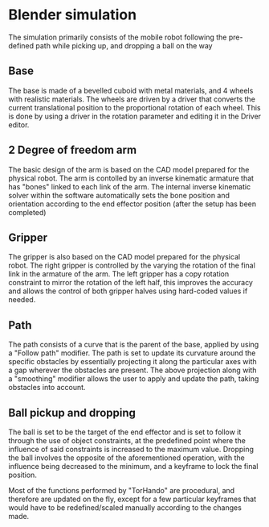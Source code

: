 # Blender simulation
 
 The simulation primarily consists of the mobile robot following the pre-defined path while picking up, and dropping a ball on the way
 
 ## Base
  The base is made of a bevelled cuboid with metal materials, and 4 wheels with realistic materials.
  The wheels are driven by a driver that converts the current translational position to the proportional rotation of each wheel. This is done by using a driver in the rotation parameter and
  editing it in the Driver editor.
 
 ## 2 Degree of freedom arm
  The basic design of the arm is based on the CAD model prepared for the physical robot.
  The arm is contolled by an inverse kinematic armature that has "bones" linked to each link of the arm.
  The internal inverse kinematic solver within the software automatically sets the bone position and orientation according to the end effector position (after the setup has been completed)
 
 ## Gripper
  The gripper is also based on the CAD model prepared for the physical robot.
  The right gripper is controlled by the varying the rotation of the final link in the armature of the arm. The left gripper has a copy rotation constraint to mirror the rotation of the left half,
  this improves the accuracy and allows the control of both gripper halves using hard-coded values if needed.

 ## Path
  The path consists of a curve that is the parent of the base, applied by using a "Follow path" modifier.
  The path is set to update its curvature around the specific obstacles by essentially projecting it along the particular axes with a gap wherever the obstacles are present.
  The above projection along with a "smoothing" modifier allows the user to apply and update the path, taking obstacles into account.
  
 ## Ball pickup and dropping
  The ball is set to be the target of the end effector and is set to follow it through the use of object constraints,
  at the predefined point where the influence of said constraints is increased to the maximum value.
  Dropping the ball involves the opposite of the aforementioned operation, with the influence being decreased to the minimum, and a keyframe to lock the final position.
  
 Most of the functions performed by "TorHando" are procedural, and therefore are updated on the fly, except for a few particular keyframes that would have to be
 redefined/scaled manually according to the changes made.
